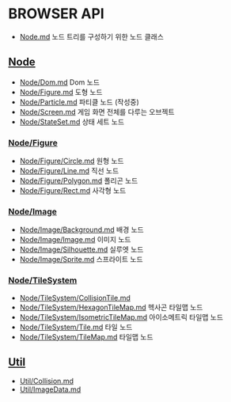 # BROWSER API
* [Node.md](Node.md) 노드 트리를 구성하기 위한 노드 클래스

## [Node](Node/README.md)
* [Node/Dom.md](Node/Dom.md) Dom 노드
* [Node/Figure.md](Node/Figure.md) 도형 노드
* [Node/Particle.md](Node/Particle.md) 파티클 노드 (작성중)
* [Node/Screen.md](Node/Screen.md) 게임 화면 전체를 다루는 오브젝트
* [Node/StateSet.md](Node/StateSet.md) 상태 세트 노드

### [Node/Figure](Node/Figure/README.md)
* [Node/Figure/Circle.md](Node/Figure/Circle.md) 원형 노드
* [Node/Figure/Line.md](Node/Figure/Line.md) 직선 노드
* [Node/Figure/Polygon.md](Node/Figure/Polygon.md) 폴리곤 노드
* [Node/Figure/Rect.md](Node/Figure/Rect.md) 사각형 노드

### [Node/Image](Node/Image/README.md)
* [Node/Image/Background.md](Node/Image/Background.md) 배경 노드
* [Node/Image/Image.md](Node/Image/Image.md) 이미지 노드
* [Node/Image/Silhouette.md](Node/Image/Silhouette.md) 실루엣 노드
* [Node/Image/Sprite.md](Node/Image/Sprite.md) 스프라이트 노드

### [Node/TileSystem](Node/TileSystem/README.md)
* [Node/TileSystem/CollisionTile.md](Node/TileSystem/CollisionTile.md)
* [Node/TileSystem/HexagonTileMap.md](Node/TileSystem/HexagonTileMap.md) 헥사곤 타일맵 노드
* [Node/TileSystem/IsometricTileMap.md](Node/TileSystem/IsometricTileMap.md) 아이소메트릭 타일맵 노드
* [Node/TileSystem/Tile.md](Node/TileSystem/Tile.md) 타일 노드
* [Node/TileSystem/TileMap.md](Node/TileSystem/TileMap.md) 타일맵 노드

## [Util](Util/README.md)
* [Util/Collision.md](Util/Collision.md)
* [Util/ImageData.md](Util/ImageData.md)
